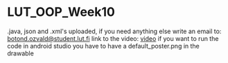 # LUT_OOP_Week10
.java, json and .xml's uploaded, if you need anything else write an email to: botond.ozvald@student.lut.fi
link to the video: [video](https://youtu.be/Zmv6e7mMDPY)
if you want to run the code in android studio you have to have a default_poster.png in the drawable
